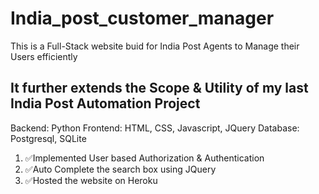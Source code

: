# India_post_customer_manager
This is a Full-Stack website buid for India Post Agents to Manage their Users efficiently

## It further extends the Scope & Utility of my last India Post Automation Project

Backend: Python
Frontend: HTML, CSS, Javascript, JQuery
Database: Postgresql, SQLite
1. ✅Implemented User based Authorization & Authentication
2. ✅Auto Complete the search box using JQuery
3. ✅Hosted the website on Heroku

